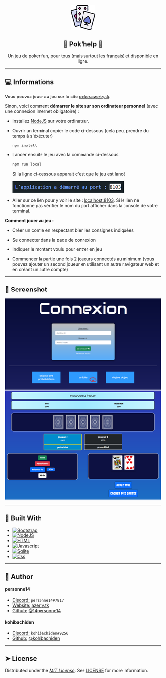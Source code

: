 <!-- PROJECT INFO -->
<br/>
<div align="center">
  <a href="https://github.com/14personne14/poker_projet_nsi">
    <img src="public/icons/poker.png" alt="Icon" width="80" height="80">
  </a>

  <h2 align="center">
    🔵 Pok'help 🔵
  </h2>

  <p align="center">
    Un jeu de poker fun, pour tous (mais surtout les français) et disponible en ligne.
  </p>
</div>

---

<!-- USAGE -->

## 💻 **Informations**

Vous pouvez jouer au jeu sur le site [poker.azerty.tk](https://poker.azerty.tk).

Sinon, voici comment **démarrer le site sur son ordinateur personnel** (avec une connexion internet obligatoire) :

-   Installez [NodeJS](https://nodejs.org/en/download) sur votre ordinateur.
-   Ouvrir un terminal copier le code ci-dessous (cela peut prendre du temps à s'éxécuter)
    ```console
    npm install
    ```
-   Lancer ensuite le jeu avec la commande ci-dessous

    ```bash
    npm run local
    ```

    Si la ligne ci-dessous apparait c'est que le jeu est lancé

    ![IMG_ligne_code](./public/images/screenshots/code_line.png)

-   Aller sur ce lien pour y voir le site : [localhost:8103](http://localhost:8103/). Si le lien ne fonctionne pas vérifier le nom du port afficher dans la console de votre terminal.

**Comment jouer au jeu :**

-   Créer un comte en respectant bien les consignes indiquées

-   Se connecter dans la page de connexion

-   Indiquer le montant voulu pour entrer en jeu

-   Commencer la partie une fois 2 joueurs connectés au minimum (vous pouvez ajouter un second joueur en utilisant un autre navigateur web et en créant un autre compte)

---

<!-- SCREENSHOT -->

## 📲 **Screenshot**

![Image_1](./public/images/screenshots/connexion_example.png)
![Image_2](./public/images/screenshots/game_example.png)

---

<!-- BUILT WHIT -->

## 🔧 **Built With**

-   [![Bootstrap][Bootstrap]][Bootstrap-url]
-   [![NodeJS][Nodejs]][Nodejs-url]
-   [![HTML][Html]][Html-url]
-   [![Javascript][Javascript]][Javascript-url]
-   [![Sqlite][Sqlite]][Sqlite-url]
-   [![Css][Css]][Css-url]

---

<!-- AUTHOR -->

## 🙇 **Author**

#### personne14

-   <ins>Discord:</ins> `personne14#7817`
-   <ins>Website:</ins> [azerty.tk][Website-url]
-   <ins>Github:</ins> [@14personne14][Github-url]

#### kohibachiden

-   <ins>Discord:</ins> `kohibachiden#9256`
-   <ins>Github:</ins> [@kohibachiden][Github-url-2]

---

<!-- LICENCE -->

## ➤ **License**

Distributed under the <ins>_MIT License_</ins>. See [LICENSE][Licence-url] for more information.

<!-- MARKDOWN LINKS & IMAGES -->
<!-- https://shields.io/ -->

[Website-url]: https://azerty.tk/
[Github-url]: https://github.com/14personne14
[Github-url-2]: https://github.com/kohibachiden
[Licence-url]: https://en.wikipedia.org/wiki/MIT_License
[screenshot]: public/screenshot/connexion_example.png
[Python]: https://img.shields.io/badge/python-346E9E?style=for-the-badge&logo=python&logoColor=white
[Python-url]: https://python.org/
[Php]: https://img.shields.io/badge/PHP-20232A?style=for-the-badge&logo=php&logoColor=white
[Php-url]: https://php.net/
[Bootstrap]: https://img.shields.io/badge/Bootstrap-563D7C?style=for-the-badge&logo=bootstrap&logoColor=white
[Bootstrap-url]: https://getbootstrap.com/
[JQuery]: https://img.shields.io/badge/jQuery-0769AD?style=for-the-badge&logo=jquery&logoColor=white
[JQuery-url]: https://jquery.com/
[Nodejs]: https://img.shields.io/badge/Node.JS-499537?style=for-the-badge&logo=node.js&logoColor=white
[Nodejs-url]: https://nodejs.org/
[Html]: https://img.shields.io/badge/html-DD4B25?style=for-the-badge&logo=html5&logoColor=white
[Html-url]: https://developer.mozilla.org/fr/docs/Web/HTML
[Javascript]: https://img.shields.io/badge/Javascript-EFD81D?style=for-the-badge&logo=javascript&logoColor=black&textColor=black
[Javascript-url]: https://developer.mozilla.org/fr/docs/Web/JavaScript
[Discordpy]: https://img.shields.io/badge/Discord.py-2D2D2D?style=for-the-badge&logo=discord&logoColor=white
[Discordpy-url]: https://discordpy.readthedocs.io/en/stable/
[Sqlite]: https://img.shields.io/badge/Sqlite-0F7BC8?style=for-the-badge&logo=sqlite&logoColor=white
[Sqlite-url]: https://sqlite.org/
[Css]: https://img.shields.io/badge/Css-214CE5?style=for-the-badge&logo=css3&logoColor=white
[Css-url]: https://developer.mozilla.org/fr/docs/Web/CSS
